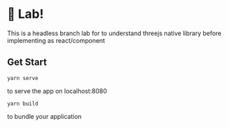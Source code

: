 # 🚀 Lab!

This is a headless branch lab for to understand threejs native library before implementing as react/component

## Get Start

```
yarn serve
```

to serve the app on localhost:8080

```
yarn build
```

to bundle your application
